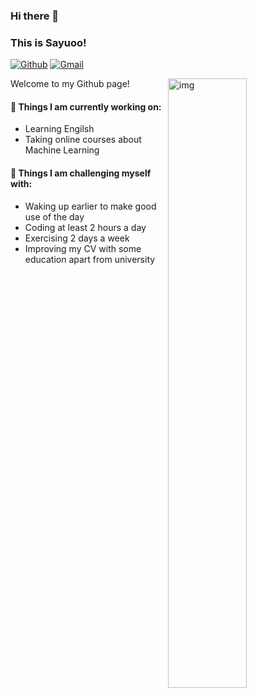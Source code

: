### Hi there 👋 
### This is Sayuoo!

[![Github](https://img.shields.io/badge/-Github-000?style=flat&logo=Github&logoColor=white)](https://github.com/sayuoo)
[![Gmail](https://img.shields.io/badge/-Gmail-c14438?style=flat&logo=Gmail&logoColor=white)](mailto:huangsnw@outlook.com)

<img align="right" alt="img" src="https://github.com/Sayuoo/Sayuoo/blob/main/lo.gif" width="50%" height="auto" />

Welcome to my Github page! 

#### 🌱 Things I am currently working on: 
- Learning Engilsh
- Taking online courses about Machine Learning

#### :muscle: Things I am challenging myself with:
- Waking up earlier to make good use of the day
- Coding at least 2 hours a day
- Exercising 2 days a week
- Improving my CV with some education apart from university
